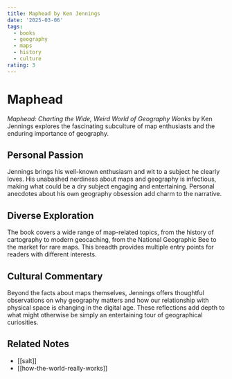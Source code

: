 ```yaml
---
title: Maphead by Ken Jennings
date: '2025-03-06'
tags:
  - books
  - geography
  - maps
  - history
  - culture
rating: 3
---
```


# Maphead

*Maphead: Charting the Wide, Weird World of Geography Wonks* by Ken Jennings explores the fascinating subculture of map enthusiasts and the enduring importance of geography.

## Personal Passion

Jennings brings his well-known enthusiasm and wit to a subject he clearly loves. His unabashed nerdiness about maps and geography is infectious, making what could be a dry subject engaging and entertaining. Personal anecdotes about his own geography obsession add charm to the narrative.

## Diverse Exploration

The book covers a wide range of map-related topics, from the history of cartography to modern geocaching, from the National Geographic Bee to the market for rare maps. This breadth provides multiple entry points for readers with different interests.

## Cultural Commentary

Beyond the facts about maps themselves, Jennings offers thoughtful observations on why geography matters and how our relationship with physical space is changing in the digital age. These reflections add depth to what might otherwise be simply an entertaining tour of geographical curiosities.

## Related Notes

- [[salt]]
- [[how-the-world-really-works]]
